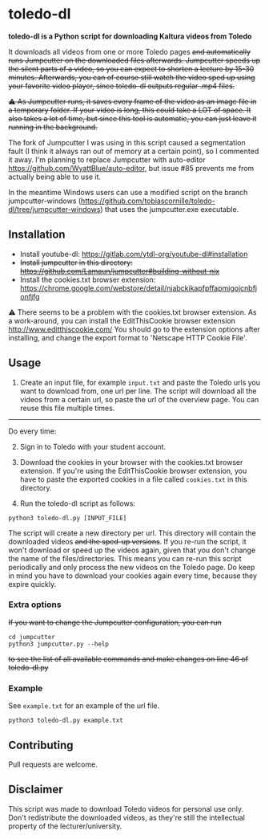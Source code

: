 # toledo-dl

**toledo-dl is a Python script for downloading Kaltura videos from Toledo**

It downloads all videos from one or more Toledo pages ~~and automatically runs Jumpcutter on the downloaded files afterwards. Jumpcutter speeds up the silent parts of a video, so you can expect to shorten a lecture by 15-30 minutes. Afterwards, you can of course still watch the video sped up using your favorite video player, since toledo-dl outputs regular .mp4 files.~~

~~:warning: As Jumpcutter runs, it saves every frame of the video as an image file in a temporary folder. If your video is long, this could take a LOT of space. It also takes a lot of time, but since this tool is automatic, you can just leave it running in the background.~~

The fork of Jumpcutter I was using in this script caused a segmentation fault (I think it always ran out of memory at a certain point), so I commented it away. I'm planning to replace Jumpcutter with auto-editor https://github.com/WyattBlue/auto-editor, but issue #85 prevents me from actually being able to use it.

In the meantime Windows users can use a modified script on the branch jumpcutter-windows (https://github.com/tobiascornille/toledo-dl/tree/jumpcutter-windows) that uses the jumpcutter.exe executable.

## Installation
- Install youtube-dl: https://gitlab.com/ytdl-org/youtube-dl#installation 
- ~~Install jumpcutter in this directory: https://github.com/Lamaun/jumpcutter#building-without-nix~~
- Install the cookies.txt browser extension: https://chrome.google.com/webstore/detail/njabckikapfpffapmjgojcnbfjonfjfg

:warning:	There seems to be a problem with the cookies.txt browser extension. As a work-around, you can install the EditThisCookie browser extension http://www.editthiscookie.com/
You should go to the extension options after installing, and change the export format to 'Netscape HTTP Cookie File'.

## Usage 
1. Create an input file, for example `input.txt` and paste the Toledo urls you want to download from, one url per line. The script will download all the videos from a certain url, so paste the url of the overview page. You can reuse this file multiple times.
---
Do every time:

2. Sign in to Toledo with your student account.
3. Download the cookies in your browser with the cookies.txt browser extension. If you're using the EditThisCookie browser extension, you have to paste the exported cookies in a file called `cookies.txt` in this directory.

4. Run the toledo-dl script as follows:

```
python3 toledo-dl.py [INPUT_FILE]
```
The script will create a new directory per url. This directory will contain the downloaded videos ~~and the sped-up versions~~. If you re-run the script, it won't download or speed up the videos again, given that you don't change the name of the files/directories. This means you can re-run this script periodically and only process the new videos on the Toledo page. Do keep in mind you have to download your cookies again every time, because they expire quickly.

### Extra options
~~If you want to change the Jumpcutter configuration, you can run~~
``` 
cd jumpcutter
python3 jumpcutter.py --help
``` 
~~to see the list of all available commands and make changes on line 46 of toledo-dl.py~~

### Example
See `example.txt` for an example of the url file.
```
python3 toledo-dl.py example.txt
```

## Contributing
Pull requests are welcome.

## Disclaimer
This script was made to download Toledo videos for personal use only. Don't redistribute the downloaded videos, as they're still the intellectual property of the lecturer/university.

